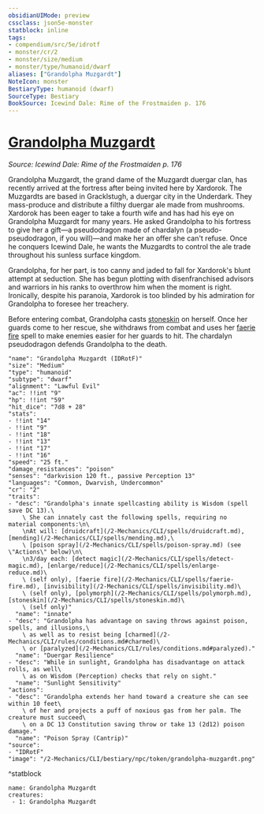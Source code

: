 ```yaml
---
obsidianUIMode: preview
cssclass: json5e-monster
statblock: inline
tags:
- compendium/src/5e/idrotf
- monster/cr/2
- monster/size/medium
- monster/type/humanoid/dwarf
aliases: ["Grandolpha Muzgardt"]
NoteIcon: monster
BestiaryType: humanoid (dwarf)
SourceType: Bestiary
BookSource: Icewind Dale: Rime of the Frostmaiden p. 176
---
```

# [Grandolpha Muzgardt](2-Mechanics/CLI/bestiary/npc/grandolpha-muzgardt-idrotf.md)
*Source: Icewind Dale: Rime of the Frostmaiden p. 176*  

Grandolpha Muzgardt, the grand dame of the Muzgardt duergar clan, has recently arrived at the fortress after being invited here by Xardorok. The Muzgardts are based in Gracklstugh, a duergar city in the Underdark. They mass-produce and distribute a filthy duergar ale made from mushrooms. Xardorok has been eager to take a fourth wife and has had his eye on Grandolpha Muzgardt for many years. He asked Grandolpha to his fortress to give her a gift—a pseudodragon made of chardalyn (a pseudo-pseudodragon, if you will)—and make her an offer she can't refuse. Once he conquers Icewind Dale, he wants the Muzgardts to control the ale trade throughout his sunless surface kingdom.

Grandolpha, for her part, is too canny and jaded to fall for Xardorok's blunt attempt at seduction. She has begun plotting with disenfranchised advisors and warriors in his ranks to overthrow him when the moment is right. Ironically, despite his paranoia, Xardorok is too blinded by his admiration for Grandolpha to foresee her treachery.

Before entering combat, Grandolpha casts [stoneskin](/2-Mechanics/CLI/spells/stoneskin.md) on herself. Once her guards come to her rescue, she withdraws from combat and uses her [faerie fire](/2-Mechanics/CLI/spells/faerie-fire.md) spell to make enemies easier for her guards to hit. The chardalyn pseudodragon defends Grandolpha to the death.

```statblock
"name": "Grandolpha Muzgardt (IDRotF)"
"size": "Medium"
"type": "humanoid"
"subtype": "dwarf"
"alignment": "Lawful Evil"
"ac": !!int "9"
"hp": !!int "59"
"hit_dice": "7d8 + 28"
"stats":
- !!int "14"
- !!int "9"
- !!int "18"
- !!int "13"
- !!int "17"
- !!int "16"
"speed": "25 ft."
"damage_resistances": "poison"
"senses": "darkvision 120 ft., passive Perception 13"
"languages": "Common, Dwarvish, Undercommon"
"cr": "2"
"traits":
- "desc": "Grandolpha's innate spellcasting ability is Wisdom (spell save DC 13).\
    \ She can innately cast the following spells, requiring no material components:\n\
    \nAt will: [druidcraft](/2-Mechanics/CLI/spells/druidcraft.md), [mending](/2-Mechanics/CLI/spells/mending.md),\
    \ [poison spray](/2-Mechanics/CLI/spells/poison-spray.md) (see \"Actions\" below)\n\
    \n3/day each: [detect magic](/2-Mechanics/CLI/spells/detect-magic.md), [enlarge/reduce](/2-Mechanics/CLI/spells/enlarge-reduce.md)\
    \ (self only), [faerie fire](/2-Mechanics/CLI/spells/faerie-fire.md), [invisibility](/2-Mechanics/CLI/spells/invisibility.md)\
    \ (self only), [polymorph](/2-Mechanics/CLI/spells/polymorph.md), [stoneskin](/2-Mechanics/CLI/spells/stoneskin.md)\
    \ (self only)"
  "name": "innate"
- "desc": "Grandolpha has advantage on saving throws against poison, spells, and illusions,\
    \ as well as to resist being [charmed](/2-Mechanics/CLI/rules/conditions.md#charmed)\
    \ or [paralyzed](/2-Mechanics/CLI/rules/conditions.md#paralyzed)."
  "name": "Duergar Resilience"
- "desc": "While in sunlight, Grandolpha has disadvantage on attack rolls, as well\
    \ as on Wisdom (Perception) checks that rely on sight."
  "name": "Sunlight Sensitivity"
"actions":
- "desc": "Grandolpha extends her hand toward a creature she can see within 10 feet\
    \ of her and projects a puff of noxious gas from her palm. The creature must succeed\
    \ on a DC 13 Constitution saving throw or take 13 (2d12) poison damage."
  "name": "Poison Spray (Cantrip)"
"source":
- "IDRotF"
"image": "/2-Mechanics/CLI/bestiary/npc/token/grandolpha-muzgardt.png"
```
^statblock

```encounter-table
name: Grandolpha Muzgardt
creatures:
 - 1: Grandolpha Muzgardt
```